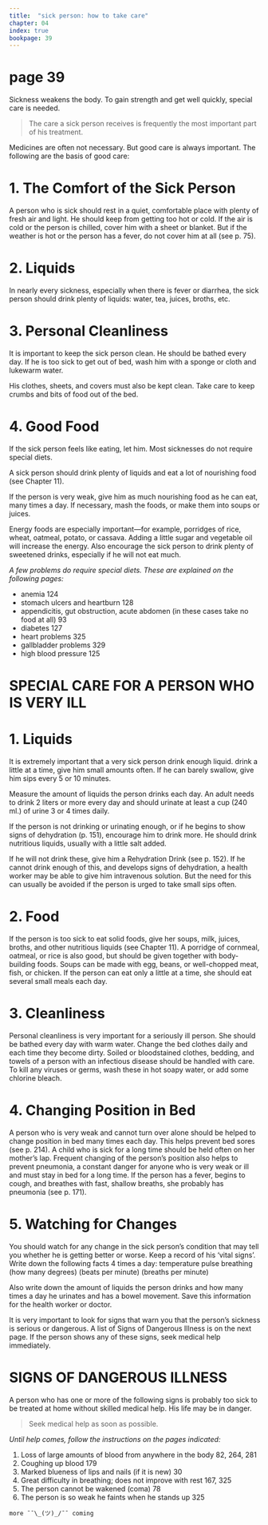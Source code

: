 ```yaml
---
title:  "sick person: how to take care"
chapter: 04
index: true
bookpage: 39
---
```


# page 39

Sickness weakens the body. To gain strength and get well quickly, special care is needed.

>The care a sick person receives is frequently the most important part of his treatment.

Medicines are often not necessary. But good care is always important. The following are the basis of good care:

# 1. The Comfort of the Sick Person

A person who is sick should rest in a quiet, comfortable place with plenty of fresh air and light. He should keep from getting too hot or cold. If the air is cold or the person is chilled, cover him with a sheet or blanket. But if the weather is hot or the person has a fever, do not cover him at all (see p. 75).


# 2. Liquids

In nearly every sickness, especially when there is fever or diarrhea, the sick person should drink plenty of liquids: water, tea, juices, broths, etc.

# 3. Personal Cleanliness

It is important to keep the sick person clean. He should be bathed every day. If he is too sick to get out of bed, wash him with a sponge or cloth and lukewarm water.

His clothes, sheets, and covers must also be kept clean. Take care to keep crumbs and bits of food out of the bed.


# 4. Good Food

If the sick person feels like eating, let him. Most sicknesses do not require special diets.

A sick person should drink plenty of liquids and eat a lot of nourishing food (see Chapter 11).

If the person is very weak, give him as much nourishing food as he can eat, many times a day. If necessary, mash the foods, or make them into soups or juices.

Energy foods are especially important—for example, porridges of rice, wheat, oatmeal, potato, or cassava. Adding a little sugar and vegetable oil will increase the energy. Also encourage the sick person to drink plenty of sweetened drinks, especially if he will not eat much.

_A few problems do require special diets. These are explained on the following pages:_

 - anemia 124
 - stomach ulcers and heartburn 128
 - appendicitis, gut obstruction, acute abdomen (in these cases take no food at all) 93
 - diabetes 127
 - heart problems 325
 - gallbladder problems 329
 - high blood pressure 125


# SPECIAL CARE FOR A PERSON WHO IS VERY ILL

# 1. Liquids

It is extremely important that a very sick person drink enough liquid.
drink a little at a time, give him small amounts often. If he can barely swallow, give him sips every 5 or 10 minutes.

Measure the amount of liquids the person drinks each day. An adult needs to drink 2 liters or more every day and should urinate at least a cup (240 ml.) of urine 3 or 4 times daily.

If the person is not drinking or urinating enough, or if he begins to show signs of dehydration (p. 151), encourage him to drink more. He should drink nutritious liquids, usually with a little salt added.

If he will not drink these, give him a Rehydration Drink (see p. 152). If he cannot drink enough of this, and develops signs of dehydration, a health worker may be able to give him intravenous solution. But the need for this can usually be avoided if the person is urged to take small sips often.

# 2. Food

If the person is too sick to eat solid foods, give her soups, milk, juices, broths, and other nutritious liquids (see Chapter 11). A porridge of cornmeal, oatmeal, or rice is also good, but should be given together with body-building foods. Soups can be made with egg, beans, or well-chopped meat, fish, or chicken. If the person can eat only a little at a time, she should eat several small meals each day.

# 3. Cleanliness

Personal cleanliness is very important for a seriously ill person. She should be bathed every day with warm water.
Change the bed clothes daily and each time they become dirty. Soiled or bloodstained clothes, bedding, and towels of a person with an infectious disease should be handled with care. To kill any viruses or germs, wash these in hot soapy water, or add some chlorine bleach.

# 4. Changing Position in Bed

A person who is very weak and cannot turn over alone should be helped to change position in bed many times each day. This helps prevent bed sores (see p. 214).
A child who is sick for a long time should be held often on her mother’s lap.
Frequent changing of the person’s position also helps to prevent pneumonia, a constant danger for anyone who is very weak or ill and must stay in bed for a long time. If the person has a fever, begins to cough, and breathes with fast, shallow breaths, she probably has pneumonia (see p. 171).

# 5. Watching for Changes

You should watch for any change in the sick person’s condition that may tell you whether he is getting better or worse. Keep a record of his ‘vital signs’. Write down the following facts 4 times a day:
temperature pulse breathing (how many degrees) (beats per minute) (breaths per minute)

Also write down the amount of liquids the person drinks and how many times a day he urinates and has a bowel movement. Save this information for the health worker or doctor.

It is very important to look for signs that warn you that the person’s sickness is serious or dangerous. A list of Signs of Dangerous Illness is on the next page. If the person shows any of these signs, seek medical help immediately.


# SIGNS OF DANGEROUS ILLNESS

A person who has one or more of the following signs is probably too sick to be treated at home without skilled medical help. His life may be in danger.

>Seek medical help as soon as possible.

_Until help comes, follow the instructions on the pages indicated:_


  1. Loss of large amounts of blood from anywhere in the body 82, 264, 281
  2. Coughing up blood 179
  3. Marked blueness of lips and nails (if it is new) 30
  4. Great difficulty in breathing; does not improve with rest 167, 325
  5. The person cannot be wakened (coma) 78
  6. The person is so weak he faints when he stands up 325



```
more ¯¯\_(ツ)_/¯¯ coming
```

